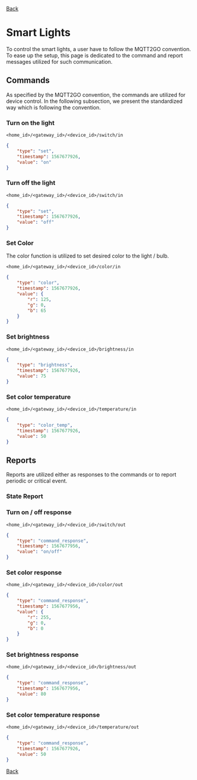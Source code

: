 [Back](../mqtt2go-objects.md)

# Smart Lights
To control the smart lights, a user have to follow the MQTT2GO convention. To ease up the setup, this page is dedicated to the command and report messages utilized for such communication.

## <a name="commands"></a>Commands
As specified by the MQTT2GO convention, the commands are utilized for device control. In the following subsection, we present the standardized way which is following the convention.

### Turn on the light
```
<home_id>/<gateway_id>/<device_id>/switch/in
```
```json
{ 
    "type": "set",
    "timestamp": 1567677926,
    "value": "on"
}
```

### Turn off the light
```
<home_id>/<gateway_id>/<device_id>/switch/in
```
```json
{
    "type": "set",
    "timestamp": 1567677926,
    "value": "off"
}
```

### Set Color
The color function is utilized to set desired color to the light / bulb. 
```
<home_id>/<gateway_id>/<device_id>/color/in
```
```json
{
    "type": "color",
    "timestamp": 1567677926,
    "value": {
        "r": 125,
        "g": 0,
        "b": 65
    }
}
```

### Set brightness
```
<home_id>/<gateway_id>/<device_id>/brightness/in
```
```json
{
    "type": "brightness",
    "timestamp": 1567677926,
    "value": 75
}
```

### Set color temperature
```
<home_id>/<gateway_id>/<device_id>/temperature/in
```
```json
{
    "type": "color_temp",
    "timestamp": 1567677926,
    "value": 50 
}
```

## <a name="reports"></a>Reports
Reports are utilized either as responses to the commands or to report periodic or critical event.

### State Report

### Turn on / off response
```
<home_id>/<gateway_id>/<device_id>/switch/out
```
```json
{
    "type": "command_response",
    "timestamp": 1567677956,
    "value": "on/off"
}
```

### Set color response
```
<home_id>/<gateway_id>/<device_id>/color/out
```
```json
{
    "type": "command_response",
    "timestamp": 1567677956,
    "value": {
        "r": 255, 
        "g": 0,
        "b": 0
    }
}
```

### Set brightness response
```
<home_id>/<gateway_id>/<device_id>/brightness/out
```
```json
{
    "type": "command_response",
    "timestamp": 1567677956,
    "value": 80
}
```

### Set color temperature response
```
<home_id>/<gateway_id>/<device_id>/temperature/out
```
```json
{
    "type": "command_response",
    "timestamp": 1567677926,
    "value": 50
}
```

[Back](../mqtt2go-objects.md)